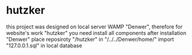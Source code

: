 # hutzker

this project was designed on local server WAMP "Denwer", therefore for website's work  "hutzker" you need install all components
after installation "Denwer" place reposiroty "/hutzker" in "/../../Denwer/home/"
import "127.0.0.1.sql" in local database
